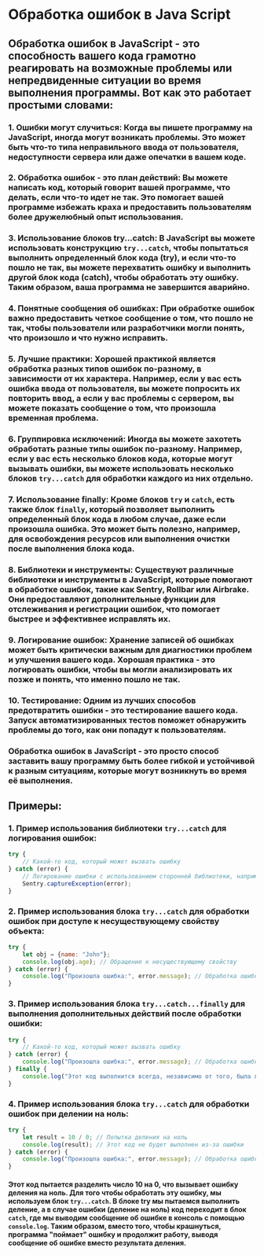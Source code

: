 # Обработка ошибок в Java Script
##  Обработка ошибок в JavaScript - это способность вашего кода грамотно реагировать на возможные проблемы или непредвиденные ситуации во время выполнения программы. Вот как это работает простыми словами:

### 1. Ошибки могут случиться: Когда вы пишете программу на JavaScript, иногда могут возникать проблемы. Это может быть что-то типа неправильного ввода от пользователя, недоступности сервера или даже опечатки в вашем коде. 

### 2. Обработка ошибок - это план действий: Вы можете написать код, который говорит вашей программе, что делать, если что-то идет не так. Это помогает вашей программе избежать краха и предоставить пользователям более дружелюбный опыт использования.

### 3. Использование блоков try...catch: В JavaScript вы можете использовать конструкцию `try...catch`, чтобы попытаться выполнить определенный блок кода (try), и если что-то пошло не так, вы можете перехватить ошибку и выполнить другой блок кода (catch), чтобы обработать эту ошибку. Таким образом, ваша программа не завершится аварийно.

### 4. Понятные сообщения об ошибках: При обработке ошибок важно предоставить четкое сообщение о том, что пошло не так, чтобы пользователи или разработчики могли понять, что произошло и что нужно исправить.

### 5. Лучшие практики: Хорошей практикой является обработка разных типов ошибок по-разному, в зависимости от их характера. Например, если у вас есть ошибка ввода от пользователя, вы можете попросить их повторить ввод, а если у вас проблемы с сервером, вы можете показать сообщение о том, что произошла временная проблема.

### 6. Группировка исключений: Иногда вы можете захотеть обработать разные типы ошибок по-разному. Например, если у вас есть несколько блоков кода, которые могут вызывать ошибки, вы можете использовать несколько блоков `try...catch` для обработки каждого из них отдельно.

### 7. Использование finally: Кроме блоков `try` и `catch`, есть также блок `finally`, который позволяет выполнить определенный блок кода в любом случае, даже если произошла ошибка. Это может быть полезно, например, для освобождения ресурсов или выполнения очистки после выполнения блока кода.

### 8. Библиотеки и инструменты: Существуют различные библиотеки и инструменты в JavaScript, которые помогают в обработке ошибок, такие как Sentry, Rollbar или Airbrake. Они предоставляют дополнительные функции для отслеживания и регистрации ошибок, что помогает быстрее и эффективнее исправлять их.

### 9. Логирование ошибок: Хранение записей об ошибках может быть критически важным для диагностики проблем и улучшения вашего кода. Хорошая практика - это логировать ошибки, чтобы вы могли анализировать их позже и понять, что именно пошло не так.

### 10. Тестирование: Одним из лучших способов предотвратить ошибки - это тестирование вашего кода. Запуск автоматизированных тестов поможет обнаружить проблемы до того, как они попадут к пользователям.

###  Обработка ошибок в JavaScript - это просто способ заставить вашу программу быть более гибкой и устойчивой к разным ситуациям, которые могут возникнуть во время её выполнения.


## Примеры:
### 1. Пример использования библиотеки `try...catch` для логирования ошибок:
```js
try {
    // Какой-то код, который может вызвать ошибку
} catch (error) {
    // Логирование ошибки с использованием сторонней библиотеки, например, Sentry
    Sentry.captureException(error);
}
```

### 2. Пример использования блока `try...catch` для обработки ошибок при доступе к несуществующему свойству объекта:
```js
try {
    let obj = {name: "John"};
    console.log(obj.age); // Обращение к несуществующему свойству
} catch (error) {
    console.log("Произошла ошибка:", error.message); // Обработка ошибки доступа к несуществующему свойству
}
```

### 3. Пример использования блока `try...catch...finally` для выполнения дополнительных действий после обработки ошибки:
```js
try {
    // Какой-то код, который может вызвать ошибку
} catch (error) {
    console.log("Произошла ошибка:", error.message); // Обработка ошибки
} finally {
    console.log("Этот код выполнится всегда, независимо от того, была ли ошибка или нет");
}
```

### 4. Пример использования блока `try...catch` для обработки ошибок при делении на ноль:
``` js
try {
    let result = 10 / 0; // Попытка деления на ноль
    console.log(result); // Этот код не будет выполнен из-за ошибки
} catch (error) {
    console.log("Произошла ошибка:", error.message); // Обработка ошибки деления на ноль
}
```
#### Этот код пытается разделить число 10 на 0, что вызывает ошибку деления на ноль. Для того чтобы обработать эту ошибку, мы используем блок `try...catch`. В блоке try мы пытаемся выполнить деление, а в случае ошибки (деление на ноль) код переходит в блок `catch`, где мы выводим сообщение об ошибке в консоль с помощью `console.log`. Таким образом, вместо того, чтобы крашнуться, программа "поймает" ошибку и продолжит работу, выводя сообщение об ошибке вместо результата деления.
